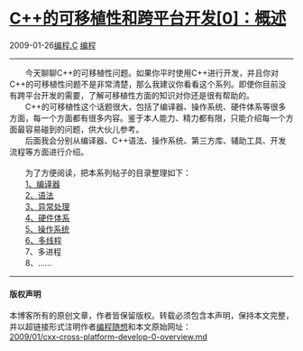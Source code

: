 <!DOCTYPE html>
<html xmlns="http://www.w3.org/1999/xhtml" xml:lang="zh-CN">
<head>
<meta http-equiv="Content-Type" content="text/html; charset=utf-8" />
<meta name="generator" content="Python script by program.think@gmail.com" />
<meta name="provider" content="program-think.blogspot.com" />
<link type="text/css" rel="stylesheet" href="../../css/program-think.css" />
<title>C++的可移植性和跨平台开发[0]：概述 - 编程随想的博客</title>
</head>
<body>
<div id="main" style="width:100%;">
<h1><a href="../../index.md" title="回到首页">C++的可移植性和跨平台开发[0]：概述</a></h1>
<div class="post-info"><span class="date-header">2009-01-26</span><a href="../../tags/E7BC96E7A88B.C.md" class="tag">编程.C</a> <a href="../../tags/E7BC96E7A88B.md" class="tag">编程</a> </div>
<hr>
<div class="post">
　　今天聊聊C++的可移植性问题。如果你平时使用C++进行开发，并且你对C++的可移植性问题不是非常清楚，那么我建议你看看这个系列。即使你目前没有跨平台开发的需要，了解可移植性方面的知识对你还是很有帮助的。<!--program-think--><br />　　C++的可移植性这个话题很大，包括了编译器、操作系统、硬件体系等很多方面，每一个方面都有很多内容。鉴于本人能力、精力都有限，只能介绍每一个方面最容易碰到的问题，供大伙儿参考。<br />　　后面我会分别从编译器、C++语法、操作系统、第三方库、辅助工具、开发流程等方面进行介绍。<br /><br />　　为了方便阅读，把本系列帖子的目录整理如下：<br />　　<a href="../../2009/01/cxx-cross-platform-develop-1-compiler.md">1、编译器</a><br />　　<a href="../../2009/01/cxx-cross-platform-develop-2-language.md">2、语法</a><br />　　<a href="../../2009/01/cxx-cross-platform-develop-3-exception.md">3、异常处理</a><br />　　<a href="../../2009/01/cxx-cross-platform-develop-4-hardware.md">4、硬件体系</a><br />　　<a href="../../2009/02/cxx-cross-platform-develop-5-os.md">5、操作系统</a><br />　　<a href="../../2009/04/cxx-cross-platform-develop-6-thread.md">6、多线程</a><br />　　7、多进程<br />　　8、......<div class="blogger-post-footer">
</div>
<hr>
<div class="copyright">
<h4>版权声明</h4>
本博客所有的原创文章，作者皆保留版权。转载必须包含本声明，保持本文完整，并以超链接形式注明作者<a href="mailto:program.think@gmail.com">编程随想</a>和本文原始网址：<br>
<a href="2009/01/cxx-cross-platform-develop-0-overview.md">2009/01/cxx-cross-platform-develop-0-overview.md</a>
</div>
</div>
</body>
</html>
